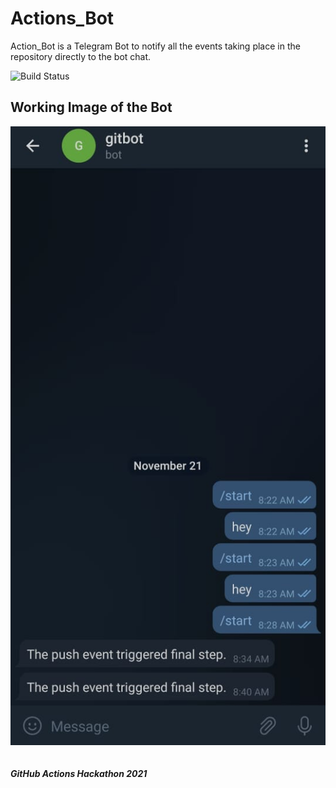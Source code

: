 # Actions_Bot

Action_Bot is a Telegram Bot to notify all the events taking place in the repository directly to the bot chat.

![Build Status](https://github.com/Raswanth8/Actions_Bot/workflows/release/badge.svg)

## Working Image of the Bot
![alt text](./images/Telbot.jpg)
<br>
<br>
<br>
***GitHub Actions Hackathon 2021***
